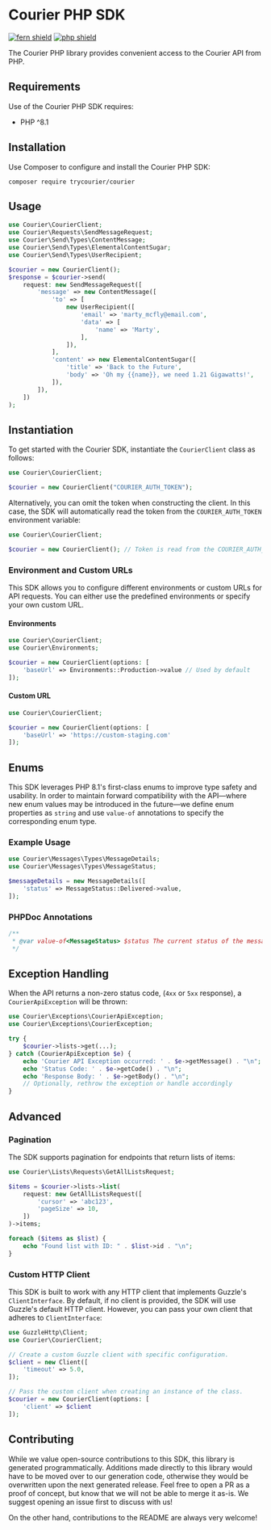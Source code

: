 # Courier PHP SDK

[![fern shield](https://img.shields.io/badge/%F0%9F%8C%BF-SDK%20generated%20by%20Fern-brightgreen)](https://github.com/fern-api/fern)
[![php shield](https://img.shields.io/badge/php-packagist-pink)](https://packagist.org/packages/trycourier/courier)

The Courier PHP library provides convenient access to the Courier API from PHP.

## Requirements

Use of the Courier PHP SDK requires:
* PHP ^8.1

## Installation

Use Composer to configure and install the Courier PHP SDK:

```shell
composer require trycourier/courier
```

## Usage

```php
use Courier\CourierClient;
use Courier\Requests\SendMessageRequest;
use Courier\Send\Types\ContentMessage;
use Courier\Send\Types\ElementalContentSugar;
use Courier\Send\Types\UserRecipient;

$courier = new CourierClient();
$response = $courier->send(
    request: new SendMessageRequest([
        'message' => new ContentMessage([
            'to' => [
                new UserRecipient([
                    'email' => 'marty_mcfly@email.com',
                    'data' => [
                        'name' => 'Marty',
                    ],
                ]),
            ],
            'content' => new ElementalContentSugar([
                'title' => 'Back to the Future',
                'body' => 'Oh my {{name}}, we need 1.21 Gigawatts!',
            ]),
        ]),
    ])
);
```

## Instantiation

To get started with the Courier SDK, instantiate the `CourierClient` class as follows:

```php
use Courier\CourierClient;

$courier = new CourierClient("COURIER_AUTH_TOKEN");
```

Alternatively, you can omit the token when constructing the client. 
In this case, the SDK will automatically read the token from the
`COURIER_AUTH_TOKEN` environment variable:

```php
use Courier\CourierClient;

$courier = new CourierClient(); // Token is read from the COURIER_AUTH_TOKEN environment variable
```

### Environment and Custom URLs

This SDK allows you to configure different environments or custom URLs for API requests. 
You can either use the predefined environments or specify your own custom URL.

#### Environments

```php
use Courier\CourierClient;
use Courier\Environments;

$courier = new CourierClient(options: [
    'baseUrl' => Environments::Production->value // Used by default
]);
```

#### Custom URL

```php
use Courier\CourierClient;

$courier = new CourierClient(options: [
    'baseUrl' => 'https://custom-staging.com'
]);
```

## Enums

This SDK leverages PHP 8.1's first-class enums to improve type safety and usability. In order to maintain forward
compatibility with the API—where new enum values may be introduced in the future—we define enum properties as `string` 
and use `value-of` annotations to specify the corresponding enum type.

### Example Usage
```php
use Courier\Messages\Types\MessageDetails;
use Courier\Messages\Types\MessageStatus;

$messageDetails = new MessageDetails([
    'status' => MessageStatus::Delivered->value,
]);
```

### PHPDoc Annotations
```php
/**
 * @var value-of<MessageStatus> $status The current status of the message.
 */
```

## Exception Handling

When the API returns a non-zero status code, (`4xx` or `5xx` response), a `CourierApiException` will be thrown:
```php
use Courier\Exceptions\CourierApiException;
use Courier\Exceptions\CourierException;

try {
    $courier->lists->get(...);
} catch (CourierApiException $e) {
    echo 'Courier API Exception occurred: ' . $e->getMessage() . "\n";
    echo 'Status Code: ' . $e->getCode() . "\n";
    echo 'Response Body: ' . $e->getBody() . "\n";
    // Optionally, rethrow the exception or handle accordingly
}
```

## Advanced

### Pagination

The SDK supports pagination for endpoints that return lists of items:

```php
use Courier\Lists\Requests\GetAllListsRequest;

$items = $courier->lists->list(
    request: new GetAllListsRequest([
        'cursor' => 'abc123',
        'pageSize' => 10,
    ])
)->items;

foreach ($items as $list) {
    echo "Found list with ID: " . $list->id . "\n";
}
```

### Custom HTTP Client

This SDK is built to work with any HTTP client that implements Guzzle's `ClientInterface`. By default, if no client
is provided, the SDK will use Guzzle's default HTTP client. However, you can pass your own client that adheres to
`ClientInterface`:

```php
use GuzzleHttp\Client;
use Courier\CourierClient;

// Create a custom Guzzle client with specific configuration.
$client = new Client([
    'timeout' => 5.0,
]);

// Pass the custom client when creating an instance of the class.
$courier = new CourierClient(options: [
    'client' => $client
]);
```

## Contributing

While we value open-source contributions to this SDK, this library
is generated programmatically. Additions made directly to this library
would have to be moved over to our generation code, otherwise they would
be overwritten upon the next generated release. Feel free to open a PR as a
proof of concept, but know that we will not be able to merge it as-is.
We suggest opening an issue first to discuss with us!

On the other hand, contributions to the README are always very welcome!
